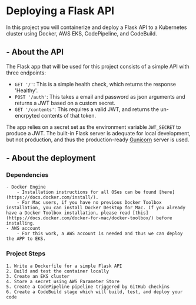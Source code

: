 # Deploying a Flask API

In this project you will containerize and deploy a Flask API to a Kubernetes cluster using Docker, AWS EKS, CodePipeline, and CodeBuild.

## - About the API
The Flask app that will be used for this project consists of a simple API with three endpoints:

- `GET '/'`: This is a simple health check, which returns the response 'Healthy'. 
- `POST '/auth'`: This takes a email and password as json arguments and returns a JWT based on a custom secret.
- `GET '/contents'`: This requires a valid JWT, and returns the un-encrpyted contents of that token. 

The app relies on a secret set as the environment variable `JWT_SECRET` to produce a JWT. The built-in Flask server is adequate for local development, but not production, and thus the production-ready [Gunicorn](https://gunicorn.org/) server is used.  

## - About the deployment

### Dependencies
    - Docker Engine
        - Installation instructions for all OSes can be found [here](https://docs.docker.com/install/).
        - For Mac users, if you have no previous Docker Toolbox installation, you can install Docker Desktop for Mac. If you already have a Docker Toolbox installation, please read [this](https://docs.docker.com/docker-for-mac/docker-toolbox/) before installing.
    - AWS account
        - For this work, a AWS account is needed and thus we can deploy the APP to EKS.
     
### Project Steps

    1. Write a Dockerfile for a simple Flask API
    2. Build and test the container locally
    3. Create an EKS cluster
    4. Store a secret using AWS Parameter Store
    5. Create a CodePipeline pipeline triggered by GitHub checkins
    6. Create a CodeBuild stage which will build, test, and deploy your code